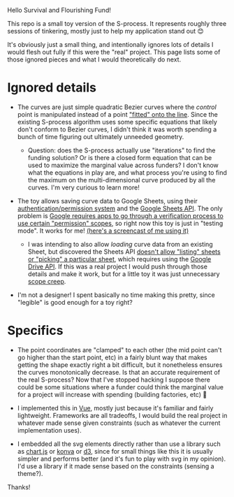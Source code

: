 Hello Survival and Flourishing Fund!

This repo is a small toy version of the S-process. It represents roughly three sessions of tinkering, mostly just to help my application stand out 😊

It's obviously just a small thing, and intentionally ignores lots of details I would flesh out fully if this were the "real" project. This page lists some of those ignored pieces and what I would theoretically do next.

# Ignored details

- The curves are just simple quadratic Bezier curves where the *control* point is manipulated instead of a point ["fitted" onto the line](http://scaledinnovation.com/analytics/splines/aboutSplines.html). Since the existing S-process algorithm uses some specific equations that likely don't conform to Bezier curves, I didn't think it was worth spending a bunch of time figuring out ultimately unneeded geometry.
  - Question: does the S-process actually use "iterations" to find the funding solution? Or is there a closed form equation that can be used to maximize the marginal value across funders? I don't know what the equations in play are, and what process you're using to find the maximum on the multi-dimensional curve produced by all the curves. I'm very curious to learn more!

- The toy allows saving curve data to Google Sheets, using their [authentication/permission system](https://developers.google.com/identity/oauth2/web/guides/migration-to-gis#implicit_flow_examples) and the [Google Sheets API](https://developers.google.com/sheets/api/guides/concepts). The only problem is [Google requires apps to go through a verification process to use certain "permission" scopes](https://support.google.com/cloud/answer/9110914), so right now this toy is just in "testing mode". It works for me! [(here's a screencast of me using it)](https://s-process-toy.blainehansen.me/s-process.gif)
  - I was intending to also allow *loading* curve data from an existing Sheet, but discovered the Sheets API [doesn't allow "listing" sheets or "picking" a particular sheet](https://stackoverflow.com/questions/37876423/get-the-list-of-all-spreadsheets-associated-with-google-account-using-sheets-api), which requires using the [Google Drive API](https://developers.google.com/sheets/api/guides/migration#v4-api_4). If this was a real project I would push through those details and make it work, but for a little toy it was just unnecessary [scope creep](https://en.wikipedia.org/wiki/Scope_creep).

- I'm not a designer! I spent basically no time making this pretty, since "legible" is good enough for a toy right?

# Specifics

- The point coordinates are "clamped" to each other (the mid point can't go higher than the start point, etc) in a fairly blunt way that makes getting the shape exactly right a bit difficult, but it nonetheless ensures the curves monotonically decrease. Is that an accurate requirement of the real S-process? Now that I've stopped hacking I suppose there could be some situations where a funder could think the marginal value for a project will increase with spending (building factories, etc) :shrug:

- I implemented this in [Vue](https://vuejs.org/), mostly just because it's familiar and fairly lightweight. Frameworks are all tradeoffs, I would build the real project in whatever made sense given constraints (such as whatever the current implementation uses).

- I embedded all the svg elements directly rather than use a library such as [chart.js](https://www.chartjs.org/) or [konva](https://konvajs.org/) or [d3](https://d3js.org/), since for small things like this it is usually simpler and performs better (and it's fun to play with svg in my opinion). I'd use a library if it made sense based on the constraints (sensing a theme?).

Thanks!
